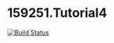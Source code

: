 # 159251.Tutorial4
[![Build Status](https://travis-ci.com/whateversleft/159251.Tutorial4.svg?branch=master)](https://travis-ci.com/whateversleft/159251.Tutorial4)
